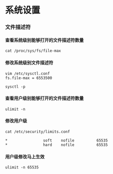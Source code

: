 # 系统设置

### 文件描述符

#### 查看系统级别能够打开的文件描述符数量

```shell
cat /proc/sys/fs/file-max
```

#### 修改系统级别文件描述符

```shell
vim /etc/sysctl.conf
fs.file-max = 6553500

sysctl -p
```

#### 查看用户级别能够打开的文件描述符数量

```shell
ulimit -n
```

#### 修改用户级

```
cat /etc/security/limits.conf

*                soft    nofile          65535
*                hard    nofile          65535
```

#### 用户级修改马上生效

```
ulimit -n 65535
```
